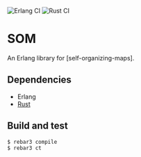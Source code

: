 ![Erlang CI](https://github.com/helium/erlang-som/workflows/Erlang%20CI/badge.svg)
![Rust CI](https://github.com/helium/erlang-som/workflows/Rust%20CI/badge.svg)

SOM
=====

An Erlang library for [self-organizing-maps].

[self-organizing-map]: https://en.wikipedia.org/wiki/Self-organizing_map

## Dependencies

- Erlang
- [Rust]

[Rust]: https://rustup.rs

## Build and test

    $ rebar3 compile
    $ rebar3 ct
